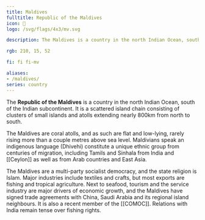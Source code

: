 ```yaml
---
title: Maldives
fulltitle: Republic of the Maldives
icon: 🦈
logo: /svg/flags/4x3/mv.svg

description: The Maldives is a country in the north Indian Ocean, south of the Indian subcontinent.

rgb: 210, 15, 52

fi: fi fi-mv

aliases:
- /maldives/
series: country
---
```


The **<span class="fi fi-mv"></span> Republic of the Maldives** is a country in the north Indian Ocean, south of the Indian subcontinent. It is a scattered island chain consisting of clusters of small islands and atolls extending nearly 800km from north to south.

The Maldives are coral atolls, and as such are flat and low-lying, rarely rising more than a couple metres above sea level. Maldivians speak an indigenous language (Dhivehi) constitute a unique ethnic group from centuries of migration, including Tamils and Sinhala from India and [[Ceylon]] as well as from Arab countries and East Asia.

The Maldives are a multi-party socialist democracy, and the state religion is Islam. Major industries include textiles and crafts, but most exports are fishing and tropical agriculture. Next to seafood, tourism and the service industry are major drivers of economic growth, and the Maldives have signed trade agreements with China, Saudi Arabia and its regional island neighbours. It is also a recent member of the  [[COMOC]]. Relations with India remain tense over fishing rights.

